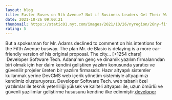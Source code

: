 ```yaml
--- 
layout: blog
title: Faster Buses on 5th Avenue? Not if Business Leaders Get Their Way.
date: 2021-10-26 09:00:21
thumbnail: https://static01.nyt.com/images/2021/10/26/nyregion/26ny-fifthavenue1/26ny-fifthavenue1-facebookJumbo.jpg
rating: 5
---
```

But a spokesman for Mr. Adams declined to comment on his intentions for the Fifth Avenue busway.
The plan Mr. de Blasio is delaying is a more car-friendly version of his original proposal.
The city… [+1254 chars]</br>&nbsp;Developer Software Tech. Adana'nın genç ve dinamik yazılım firmalarından biri olmak için her daim kendini geliştiren yazılım konusunda yaratıcı ve güvenilir projeler üreten bir yazılım firmasıdır. Hazır altyapılı sistemler kullanmak yerine DevCMS web içerik yönetim sistemiyle altyapımızı kendimiz oluşturuyoruz. Developer Software Tech. web tabanlı özel yazılımlar ile teknik yeterliliği yüksek ve kaliteli altyapısı ile, uzun ömürlü ve güvenli yazılımlar geliştirme hususunu kendine ilke edinmiştir.<a href="https://www.developerbilisim.com/">developer</a>